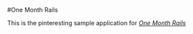 #One Month Rails

This is the pinteresting sample application for 
[*One Month Rails*](http://onemonthrails.com)

